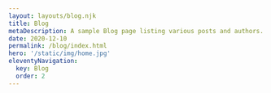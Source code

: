 ```yaml
---
layout: layouts/blog.njk
title: Blog
metaDescription: A sample Blog page listing various posts and authors.
date: 2020-12-10
permalink: /blog/index.html
hero: '/static/img/home.jpg'
eleventyNavigation:
  key: Blog
  order: 2
---
```

